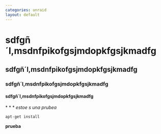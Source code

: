 ```yaml
---
categories: unraid
layout: default
---
```

<h1>sdfgñ´l,msdnfpikofgsjmdopkfgsjkmadfg</h1>
<h2>sdfgñ´l,msdnfpikofgsjmdopkfgsjkmadfg</h2>
<h3>sdfgñ´l,msdnfpikofgsjmdopkfgsjkmadfg</h3>
<h4>sdfgñ´l,msdnfpikofgsjmdopkfgsjkmadfg</h4>
* * *
<em>estoe s una prubea </em>


<code>apt-get install</code>

**prueba**
